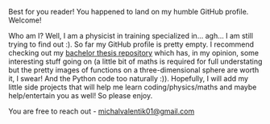 Best for you reader! You happened to land on my humble GitHub profile. Welcome!

Who am I? Well, I am a physicist in training specialized in... agh... I am still trying to find out :). So far my GitHub profile is pretty empty. I recommend checking out my [bachelor thesis repository](https://github.com/Valentyk/My-bachelor-thesis) which has, in my opinion, some interesting stuff going on (a little bit of maths is required for full understating but the pretty images of functions on a three-dimensional sphere are worth it, I swear! And the Python code too naturally :)). Hopefully, I will add my little side projects that will help me learn  coding/physics/maths and maybe help/entertain you as well! So please enjoy. 

You are free to reach out - michalvalentik01@gmail.com


<!---
- 👋 Hi, I’m @Valentyk
- 👀 I’m interested in ...
- 🌱 I’m currently learning ...
- 💞️ I’m looking to collaborate on ...
- 📫 How to reach me ...
- 😄 Pronouns: ...
- ⚡ Fun fact: ...


Valentyk/Valentyk is a ✨ special ✨ repository because its `README.md` (this file) appears on your GitHub profile.
You can click the Preview link to take a look at your changes.
--->
